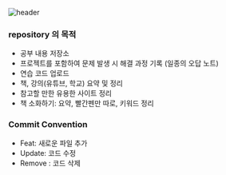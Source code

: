 ![header](https://capsule-render.vercel.app/api?type=waving&color=0:fffacd,100:6495ed&text=StudyNotes&height=300)

### repository 의 목적
* 공부 내용 저장소
* 프로젝트를 포함하여 문제 발생 시 해결 과정 기록 (일종의 오답 노트)
* 연습 코드 업로드
* 책, 강의(유튜브, 학교) 요약 및 정리
* 참고할 만한 유용한 사이트 정리
* 책 소화하기: 요약, 빨간펜만 따로, 키워드 정리

### Commit Convention
* Feat: 새로운 파일 추가
* Update: 코드 수정
* Remove : 코드 삭제
